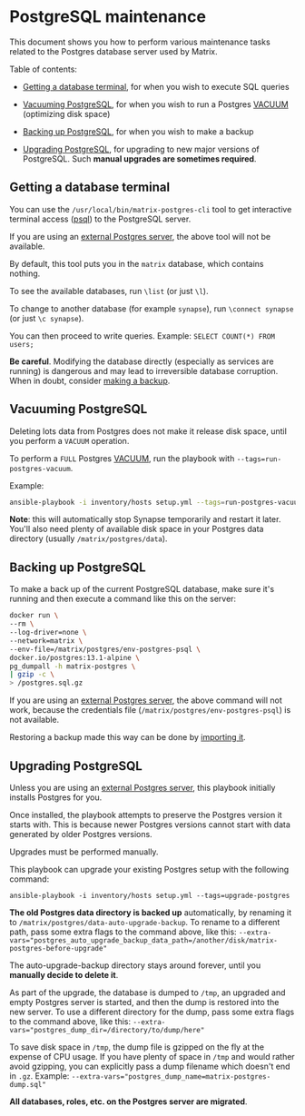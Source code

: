 # PostgreSQL maintenance

This document shows you how to perform various maintenance tasks related to the Postgres database server used by Matrix.

Table of contents:

- [Getting a database terminal](#getting-a-database-terminal), for when you wish to execute SQL queries

- [Vacuuming PostgreSQL](#vacuuming-postgresql), for when you wish to run a Postgres [VACUUM](https://www.postgresql.org/docs/current/sql-vacuum.html) (optimizing disk space)

- [Backing up PostgreSQL](#backing-up-postgresql), for when you wish to make a backup

- [Upgrading PostgreSQL](#upgrading-postgresql), for upgrading to new major versions of PostgreSQL. Such **manual upgrades are sometimes required**.


## Getting a database terminal

You can use the `/usr/local/bin/matrix-postgres-cli` tool to get interactive terminal access ([psql](https://www.postgresql.org/docs/11/app-psql.html)) to the PostgreSQL server.

If you are using an [external Postgres server](configuring-playbook-external-postgres.md), the above tool will not be available.

By default, this tool puts you in the `matrix` database, which contains nothing.

To see the available databases, run `\list` (or just `\l`).

To change to another database (for example `synapse`), run `\connect synapse` (or just `\c synapse`).

You can then proceed to write queries. Example: `SELECT COUNT(*) FROM users;`

**Be careful**. Modifying the database directly (especially as services are running) is dangerous and may lead to irreversible database corruption.
When in doubt, consider [making a backup](#backing-up-postgresql).


## Vacuuming PostgreSQL

Deleting lots data from Postgres does not make it release disk space, until you perform a `VACUUM` operation.

To perform a `FULL` Postgres [VACUUM](https://www.postgresql.org/docs/current/sql-vacuum.html), run the playbook with `--tags=run-postgres-vacuum`.

Example:

```bash
ansible-playbook -i inventory/hosts setup.yml --tags=run-postgres-vacuum,start
```

**Note**: this will automatically stop Synapse temporarily and restart it later. You'll also need plenty of available disk space in your Postgres data directory (usually `/matrix/postgres/data`).


## Backing up PostgreSQL

To make a back up of the current PostgreSQL database, make sure it's running and then execute a command like this on the server:

```bash
docker run \
--rm \
--log-driver=none \
--network=matrix \
--env-file=/matrix/postgres/env-postgres-psql \
docker.io/postgres:13.1-alpine \
pg_dumpall -h matrix-postgres \
| gzip -c \
> /postgres.sql.gz
```

If you are using an [external Postgres server](configuring-playbook-external-postgres.md), the above command will not work, because the credentials file (`/matrix/postgres/env-postgres-psql`) is not available.

Restoring a backup made this way can be done by [importing it](importing-postgres.md).


## Upgrading PostgreSQL

Unless you are using an [external Postgres server](configuring-playbook-external-postgres.md), this playbook initially installs Postgres for you.

Once installed, the playbook attempts to preserve the Postgres version it starts with.
This is because newer Postgres versions cannot start with data generated by older Postgres versions.

Upgrades must be performed manually.

This playbook can upgrade your existing Postgres setup with the following command:

	ansible-playbook -i inventory/hosts setup.yml --tags=upgrade-postgres

**The old Postgres data directory is backed up** automatically, by renaming it to `/matrix/postgres/data-auto-upgrade-backup`.
To rename to a different path, pass some extra flags to the command above, like this: `--extra-vars="postgres_auto_upgrade_backup_data_path=/another/disk/matrix-postgres-before-upgrade"`

The auto-upgrade-backup directory stays around forever, until you **manually decide to delete it**.

As part of the upgrade, the database is dumped to `/tmp`, an upgraded and empty Postgres server is started, and then the dump is restored into the new server.
To use a different directory for the dump, pass some extra flags to the command above, like this: `--extra-vars="postgres_dump_dir=/directory/to/dump/here"`

To save disk space in `/tmp`, the dump file is gzipped on the fly at the expense of CPU usage.
If you have plenty of space in `/tmp` and would rather avoid gzipping, you can explicitly pass a dump filename which doesn't end in `.gz`.
Example: `--extra-vars="postgres_dump_name=matrix-postgres-dump.sql"`

**All databases, roles, etc. on the Postgres server are migrated**.
